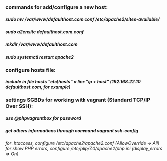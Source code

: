### commands for add/configure a new host:

##### sudo mv /var/www/defaulthost.com.conf /etc/apache2/sites-available/
##### sudo a2ensite defaulthost.com.conf
##### mkdir /var/www/defaulthost.com
##### sudo systemctl restart apache2

### configure hosts file:
##### include in file hosts "etc\hosts" a line "ip + host" (192.168.22.10 defaulthost.com, for example)

### settings SGBDs for working with vagrant (Standard TCP/IP Over SSH):
##### use @phpvagrantbox for password
##### get others informations through command vagrant ssh-config
 
*for .htaccess, configure /etc/apache2/apache2.conf (AllowOverride => All)* 
*for show PHP errors, configure /etc/php/7.0/apache2/php.ini (display_errors => On)*
